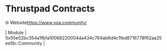 # Thrustpad Contracts

🌐 Website<https://www.voa.community/>

| Module | 0x55e52bc354a1fbfa10068220004da434c764ab6d4c1fed8716778f62aa25ee5b::Community |

